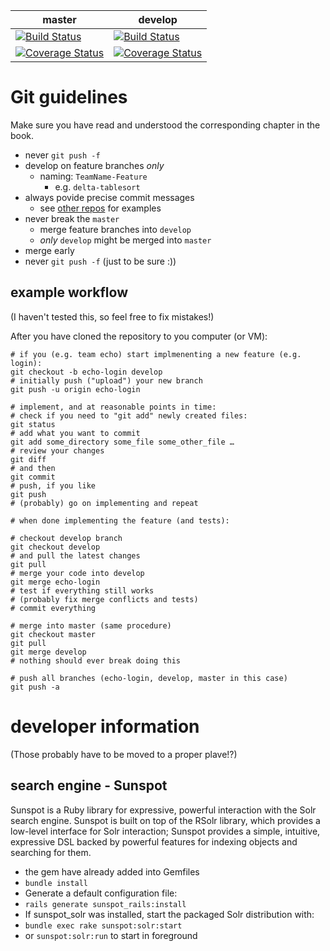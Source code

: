 | master | develop | 
| ------ | ------- |
| [![Build Status](https://travis-ci.org/sdm15stream2/serler.svg?branch=master)](https://travis-ci.org/sdm15stream2/serler?branch=master)                                    | [![Build Status](https://travis-ci.org/sdm15stream2/serler.svg?branch=develop)](https://travis-ci.org/sdm15stream2/serler?branch=develop) |
| [![Coverage Status](https://coveralls.io/repos/sdm15stream2/serler/badge.svg?branch=master&service=github)](https://coveralls.io/github/sdm15stream2/serler?branch=master) | [![Coverage Status](https://coveralls.io/repos/sdm15stream2/serler/badge.svg?branch=develop&service=github)](https://coveralls.io/github/sdm15stream2/serler?branch=develop) |

# Git guidelines

Make sure you have read and understood the corresponding chapter in the book.

* never `git push -f`
* develop on feature branches *only*
  * naming: `TeamName-Feature`  
    * e.g. `delta-tablesort`
* always povide precise commit messages
  * see [other repos](https://github.com/ansible/ansible/commits/devel) for examples
* never break the `master`
  * merge feature branches into `develop`
  * *only* `develop` might be merged into `master`
* merge early
* never `git push -f` (just to be sure :))

## example workflow

(I haven't tested this, so feel free to fix mistakes!)

After you have cloned the repository to you computer (or VM):
  
    # if you (e.g. team echo) start implmenenting a new feature (e.g. login):
    git checkout -b echo-login develop
    # initially push ("upload") your new branch
    git push -u origin echo-login
    
    # implement, and at reasonable points in time:
    # check if you need to "git add" newly created files:
    git status
    # add what you want to commit
    git add some_directory some_file some_other_file …
    # review your changes
    git diff
    # and then
    git commit
    # push, if you like
    git push
    # (probably) go on implementing and repeat
    
    # when done implementing the feature (and tests):
    
    # checkout develop branch
    git checkout develop
    # and pull the latest changes
    git pull
    # merge your code into develop
    git merge echo-login
    # test if everything still works
    # (probably fix merge conflicts and tests)
    # commit everything
    
    # merge into master (same procedure)
    git checkout master
    git pull
    git merge develop
    # nothing should ever break doing this
    
    # push all branches (echo-login, develop, master in this case)
    git push -a

# developer information

(Those probably have to be moved to a proper plave!?)

## search engine - Sunspot

Sunspot is a Ruby library for expressive, powerful interaction with the Solr search engine. Sunspot is built on top of the RSolr library, which provides a low-level interface for Solr interaction; Sunspot provides a simple, intuitive, expressive DSL backed by powerful features for indexing objects and searching for them.

* the gem have already added into Gemfiles
* `bundle install`
* Generate a default configuration file:
 * `rails generate sunspot_rails:install`
* If sunspot_solr was installed, start the packaged Solr distribution with:
 * `bundle exec rake sunspot:solr:start` 
 * or `sunspot:solr:run` to start in foreground
